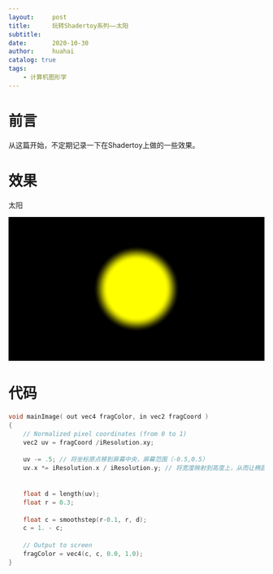 ```yaml
---
layout:     post
title:      玩转Shadertoy系列——太阳
subtitle:   
date:       2020-10-30
author:     huahai
catalog: true
tags:
    - 计算机图形学
---
```


# 前言

从这篇开始，不定期记录一下在Shadertoy上做的一些效果。

# 效果

太阳

![](/images/posts/Shadertoy/shadertoy_sun1.png)

# 代码

```c
void mainImage( out vec4 fragColor, in vec2 fragCoord )
{
    // Normalized pixel coordinates (from 0 to 1)
    vec2 uv = fragCoord /iResolution.xy;
    
    uv -= .5; // 将坐标原点移到屏幕中央，屏幕范围（-0.5,0.5）
    uv.x *= iResolution.x / iResolution.y; // 将宽度映射到高度上，从而让椭圆变成正圆。
    
    
    float d = length(uv);
    float r = 0.3;
    
    float c = smoothstep(r-0.1, r, d);
    c = 1. - c;

    // Output to screen
    fragColor = vec4(c, c, 0.0, 1.0);
}
```

